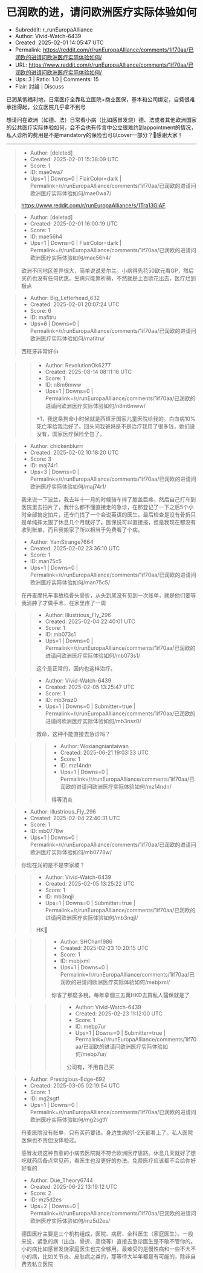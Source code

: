 # 已润欧的进，请问欧洲医疗实际体验如何

- Subreddit: r_runEuropaAlliance
- Author: Vivid-Watch-6439
- Created: 2025-02-01 14:05:47 UTC
- Permalink: https://reddit.com/r/runEuropaAlliance/comments/1if70aa/已润欧的进请问欧洲医疗实际体验如何/
- URL: https://www.reddit.com/r/runEuropaAlliance/comments/1if70aa/已润欧的进请问欧洲医疗实际体验如何/
- Ups: 3 | Ratio: 1.0 | Comments: 15
- Flair: 討論 | Discuss


已润某低福利地，日常医疗全靠私立医院+商业医保，基本和公司绑定，自费很难承担得起，公立医院几乎拿不到号

想请问在欧洲（如德、法）日常看小病（比如感冒发烧）德、法或者其他欧洲国家的公共医疗实际体验如何，会不会也有传言中公立很难约到appointment的情况，私人诊所的费用是不是mandatory的保险也可以cover一部分？🥺感谢大家！


---

> - Author: [deleted]
> - Created: 2025-02-01 15:38:09 UTC
> - Score: 1
> - ID: mae0wa7
> - Ups=1 | Downs=0 | FlairColor=dark | Permalink=/r/runEuropaAlliance/comments/1if70aa/已润欧的进请问欧洲医疗实际体验如何/mae0wa7/
>
> https://www.reddit.com/r/runEuropaAlliance/s/1Tra13GiAF

> - Author: [deleted]
> - Created: 2025-02-01 16:00:19 UTC
> - Score: 1
> - ID: mae56h4
> - Ups=1 | Downs=0 | FlairColor=dark | Permalink=/r/runEuropaAlliance/comments/1if70aa/已润欧的进请问欧洲医疗实际体验如何/mae56h4/
>
> 欧洲不同地区差异很大，简单说说爱尔兰。小病得先花50欧元看GP，然后买药也没有任何优惠。生病只能靠祈祷，不然就是上百欧花出去，医疗烂到极点

> - Author: Big_Letterhead_632
> - Created: 2025-02-01 20:07:24 UTC
> - Score: 6
> - ID: mafitru
> - Ups=6 | Downs=0 | Permalink=/r/runEuropaAlliance/comments/1if70aa/已润欧的进请问欧洲医疗实际体验如何/mafitru/
>
> 西班牙非常好👍

>> - Author: RevolutionOk6277
>> - Created: 2025-08-14 08:11:16 UTC
>> - Score: 1
>> - ID: n8m6mww
>> - Ups=1 | Downs=0 | Permalink=/r/runEuropaAlliance/comments/1if70aa/已润欧的进请问欧洲医疗实际体验如何/n8m6mww/
>>
>> \+1，我这条狗命小时候就是西班牙国家儿童医院给我的。白血病10%死亡率给我治好了。回头问我爸妈是不是治疗我用了很多钱，她们说没有，国家医疗保险全包了。

> - Author: chickenblurrr
> - Created: 2025-02-02 10:18:20 UTC
> - Score: 3
> - ID: maj74r1
> - Ups=3 | Downs=0 | Permalink=/r/runEuropaAlliance/comments/1if70aa/已润欧的进请问欧洲医疗实际体验如何/maj74r1/
>
> 我来说一下波兰，我去年十一月的时候骑车摔了膝盖巨疼，然后自己打车到医院里去拍片了，我什么都不懂直接走的急诊，在那登记了一下之后5个小时全部搞定拍片，还专门找了一个会说英语的医生，最后检查是没有骨折只是单纯摔太狠了休息几个月就好了。医保说可以直接报，但是我现在都没有收到账单，而且我搬家了所以相当于免费看了个病。

> - Author: YamStrange7664
> - Created: 2025-02-02 23:36:10 UTC
> - Score: 1
> - ID: man75c5
> - Ups=1 | Downs=0 | Permalink=/r/runEuropaAlliance/comments/1if70aa/已润欧的进请问欧洲医疗实际体验如何/man75c5/
>
> 在丹麦摩托车事故桡骨头骨折，从头到尾没有见到一次账单，就是他们要等我消肿了才做手术，在家里疼了一周

>> - Author: Illustrious_Fly_296
>> - Created: 2025-02-04 22:40:01 UTC
>> - Score: 1
>> - ID: mb073s1
>> - Ups=1 | Downs=0 | Permalink=/r/runEuropaAlliance/comments/1if70aa/已润欧的进请问欧洲医疗实际体验如何/mb073s1/
>>
>> 这个是正常的，国内也这样治疗。

>> - Author: Vivid-Watch-6439
>> - Created: 2025-02-05 13:25:47 UTC
>> - Score: 1
>> - ID: mb3nsz0
>> - Ups=1 | Downs=0 | Submitter=true | Permalink=/r/runEuropaAlliance/comments/1if70aa/已润欧的进请问欧洲医疗实际体验如何/mb3nsz0/
>>
>> 救命，这种不能直接去急诊吗？

>>> - Author: Woxiangniantaiwan
>>> - Created: 2025-06-21 19:03:33 UTC
>>> - Score: 1
>>> - ID: mz14ndn
>>> - Ups=1 | Downs=0 | Permalink=/r/runEuropaAlliance/comments/1if70aa/已润欧的进请问欧洲医疗实际体验如何/mz14ndn/
>>>
>>> 得等消炎

> - Author: Illustrious_Fly_296
> - Created: 2025-02-04 22:40:31 UTC
> - Score: 1
> - ID: mb0778w
> - Ups=1 | Downs=0 | Permalink=/r/runEuropaAlliance/comments/1if70aa/已润欧的进请问欧洲医疗实际体验如何/mb0778w/
>
> 你现在润的是不是李家坡？

>> - Author: Vivid-Watch-6439
>> - Created: 2025-02-05 13:25:22 UTC
>> - Score: 1
>> - ID: mb3nqjl
>> - Ups=1 | Downs=0 | Submitter=true | Permalink=/r/runEuropaAlliance/comments/1if70aa/已润欧的进请问欧洲医疗实际体验如何/mb3nqjl/
>>
>> HK🥹

>>> - Author: SHChan1986
>>> - Created: 2025-02-23 10:20:15 UTC
>>> - Score: 1
>>> - ID: mebjxml
>>> - Ups=1 | Downs=0 | Permalink=/r/runEuropaAlliance/comments/1if70aa/已润欧的进请问欧洲医疗实际体验如何/mebjxml/
>>>
>>> 你省了那麼多稅，每年拿個三五萬HKD去買私人醫保就是了

>>>> - Author: Vivid-Watch-6439
>>>> - Created: 2025-02-23 11:12:00 UTC
>>>> - Score: 1
>>>> - ID: mebp7ur
>>>> - Ups=1 | Downs=0 | Submitter=true | Permalink=/r/runEuropaAlliance/comments/1if70aa/已润欧的进请问欧洲医疗实际体验如何/mebp7ur/
>>>>
>>>> 公司有，不用自己买

> - Author: Prestigious-Edge-692
> - Created: 2025-03-05 02:19:54 UTC
> - Score: 1
> - ID: mg2sgtf
> - Ups=1 | Downs=0 | Permalink=/r/runEuropaAlliance/comments/1if70aa/已润欧的进请问欧洲医疗实际体验如何/mg2sgtf/
>
> 丹麦医院没有账单，只有买药要钱。身边生病的1-2天都看上了。私人医院医保也不贵但没体验过。        
>          
> 感冒发烧这种自愈的小病去医院就不符合欧洲医疗思路。休息几天就好了想吃就药店备点常见药，看医生也没更好的办法。免费医疗应该都不会给你好好看的

> - Author: Due_Theory6744
> - Created: 2025-06-22 13:19:12 UTC
> - Score: 2
> - ID: mz5d2es
> - Ups=2 | Downs=0 | Permalink=/r/runEuropaAlliance/comments/1if70aa/已润欧的进请问欧洲医疗实际体验如何/mz5d2es/
>
> 德国医疗主要是三个机构组成，医院、病房、全科医生（家庭医生）。一般来说，紧急的病（出血、骨折、高烧等）直接去急诊医生是不敢不管你的。小的病比如感冒发烧家庭医生也完全够用。最难受的是慢性病和一些不大不小的病，比如关节炎、皮肤病之类的，那等待大半年都是有可能的，除非自费去私立医院
